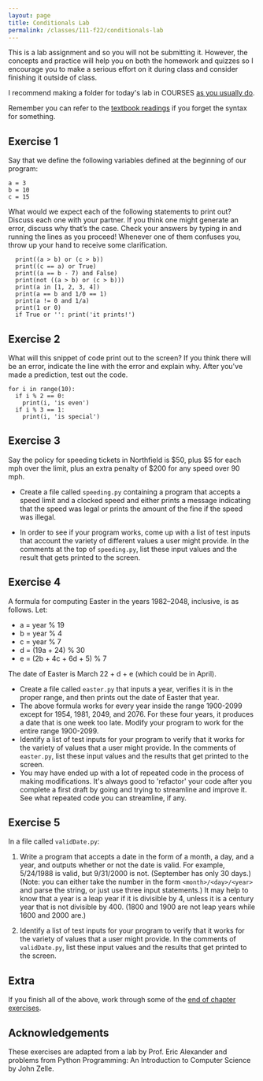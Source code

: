 ```yaml
---
layout: page
title: Conditionals Lab 
permalink: /classes/111-f22/conditionals-lab
---
```


This is a lab assignment and so you will not be submitting it.
However, the concepts and practice will help you on both the homework and quizzes so I encourage you to make a serious effort on it during class and consider finishing it outside of class.

I recommend making a folder for today's lab in COURSES [as you usually do](getting-started).

Remember you can refer to the [textbook readings](https://runestone.academy/ns/books/published/intro-cs/Conditionals/intro-TurtlesandConditionals.html) if you forget the syntax for something.

## Exercise 1
Say that we define the following variables defined at the beginning of our program:
```
a = 3
b = 10
c = 15
```

What would we expect each of the following statements to print out? Discuss each one with your partner. If you think one might generate an error, discuss why that’s the case. Check your answers by typing in and running the lines as you proceed! Whenever one of them confuses you, throw up your hand to receive some clarification.
```
  print((a > b) or (c > b))
  print((c == a) or True)
  print((a == b - 7) and False)
  print(not ((a > b) or (c > b)))
  print(a in [1, 2, 3, 4])
  print(a == b and 1/0 == 1)
  print(a != 0 and 1/a)
  print(1 or 0)
  if True or '': print('it prints!')
```

## Exercise 2
What will this snippet of code print out to the screen? If you think there will be an error, indicate the line with the error and explain why.
After you've made a prediction, test out the code.

``` 
for i in range(10):  
  if i % 2 == 0:  
    print(i, 'is even')  
  if i % 3 == 1:  
    print(i, 'is special')
```

## Exercise 3

Say the policy for speeding tickets in Northfield is $50, plus $5 for each mph over the limit, plus an extra penalty of $200 for any speed over 90 mph.

* Create a file called `speeding.py` containing a program that accepts a speed limit and a clocked speed and either prints a message indicating that the speed was legal or prints the amount of the fine if the speed was illegal.

* In order to see if your program works, come up with a list of test inputs that account the variety of different values a user might provide. In the comments at the top of `speeding.py`, list these input values and the result that gets printed to the screen.


## Exercise 4
A formula for computing Easter in the years 1982–2048, inclusive, is as follows. Let:

* a = year % 19
* b = year % 4
* c = year % 7
* d = (19a + 24) % 30
* e = (2b + 4c + 6d + 5) % 7

The date of Easter is March 22 + d + e (which could be in April).

* Create a file called `easter.py` that inputs a year, verifies it is in the proper range, and then prints out the date of Easter that year.
* The above formula works for every year inside the range 1900-2099 except for 1954, 1981, 2049, and 2076. For these four years, it produces a date that is one week too late. Modify your program to work for the entire range 1900-2099.
* Identify a list of test inputs for your program to verify that it works for the variety of values that a user might provide. In the comments of `easter.py`, list these input values and the results that get printed to the screen.
* You may have ended up with a lot of repeated code in the process of making modifications. It's always good to 'refactor' your code after you complete a first draft by going and trying to streamline and improve it. See what repeated code you can streamline, if any.

## Exercise 5
In a file called `validDate.py`:

1. Write a program that accepts a date in the form of a month, a day, and a year, and outputs whether or not the date is valid. For example, 5/24/1988 is valid, but 9/31/2000 is not. (September has only 30 days.)
(Note: you can either take the number in the form `<month>/<day>/<year>` and parse the string, or just use three input statements.)
It may help to know that a year is a leap year if it is divisible by 4, unless it is a century year that is not divisible by 400. (1800 and 1900 are not leap years while 1600 and 2000 are.)

2. Identify a list of test inputs for your program to verify that it works for the variety of values that a user might provide. In the comments of `validDate.py`, list these input values and the results that get printed to the screen.


## Extra
If you finish all of the above, work through some of the [end of chapter exercises](https://runestone.academy/ns/books/published/intro-cs/Conditionals/Exercises.html).


## Acknowledgements
These exercises are adapted from a lab by Prof. Eric Alexander and problems from Python Programming: An Introduction to Computer Science by John Zelle.